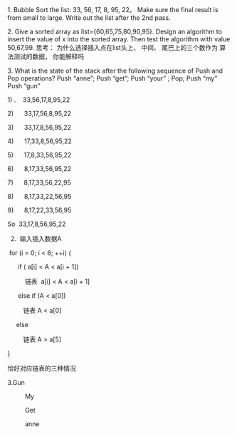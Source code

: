 1. Bubble Sort the list: 33, 56, 17, 8, 95, 22。 Make sure the final result is from small to large. Write out the list after the 2nd pass.

2. Give a sorted array as list={60,65,75,80,90,95}. Design an algorithm to insert the value of x into the sorted array. Then test the algorithm with value 50,67,99. 思考： 为什么选择插入点在list头上、 中间、 尾巴上的三个数作为 算法测试的数据， 你能解释吗

3. What is the state of the stack after the following sequence of Push and Pop operations? Push “anne”; Push “get”; Push “your” ; Pop; Push “my” Push “gun”


1) .    33,56,17,8,95,22

2)      33,17,56,8,95,22

3)      33,17,8,56,95,22

4)      17,33,8,56,95,22

5)      17,8,33,56,95,22

6)      8,17,33,56,95,22

7)      8,17,33,56,22,95

8)      8,17,33,22,56,95

9)      8,17,22,33,56,95

So  33,17,8,56,95,22

2.  输入插入数据A

 for (i = 0; i < 6; ++i) {

      if ( a[i] < A < a[i + 1])

          链表  a[i] < A < a[i + 1]

      else if (A < a[0])

         链表 A < a[0]

     else

         链表 A > a[5]

}

恰好对应链表的三种情况

3.Gun

          My

          Get

          anne
